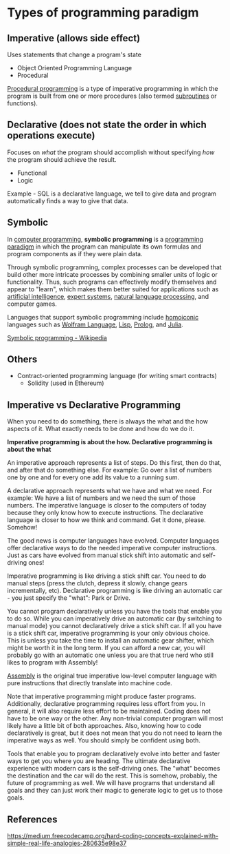 # Types of programming paradigm

## Imperative (allows side effect)

Uses statements that change a program's state

- Object Oriented Programming Language
- Procedural

[Procedural programming](https://en.wikipedia.org/wiki/Procedural_programming) is a type of imperative programming in which the program is built from one or more procedures (also termed [subroutines](https://en.wikipedia.org/wiki/Subroutine) or functions).

## Declarative (does not state the order in which operations execute)

Focuses on *what* the program should accomplish without specifying *how* the program should achieve the result.

- Functional
- Logic

Example - SQL is a declarative language, we tell to give data and program automatically finds a way to give that data.

## Symbolic

In [computer programming](https://en.wikipedia.org/wiki/Computer_programming "Computer programming"), **symbolic programming** is a [programming paradigm](https://en.wikipedia.org/wiki/Programming_paradigm "Programming paradigm") in which the program can manipulate its own formulas and program components as if they were plain data.

Through symbolic programming, complex processes can be developed that build other more intricate processes by combining smaller units of logic or functionality. Thus, such programs can effectively modify themselves and appear to "learn", which makes them better suited for applications such as [artificial intelligence](https://en.wikipedia.org/wiki/Artificial_intelligence "Artificial intelligence"), [expert systems](https://en.wikipedia.org/wiki/Expert_systems "Expert systems"), [natural language processing](https://en.wikipedia.org/wiki/Natural_language_processing "Natural language processing"), and computer games.

Languages that support symbolic programming include [homoiconic](https://en.wikipedia.org/wiki/Homoiconic "Homoiconic") languages such as [Wolfram Language](https://en.wikipedia.org/wiki/Wolfram_Language "Wolfram Language"), [Lisp](https://en.wikipedia.org/wiki/LISP "LISP"), [Prolog](https://en.wikipedia.org/wiki/Prolog "Prolog"), and [Julia](https://en.wikipedia.org/wiki/Julia_(programming_language) "Julia (programming language)").

[Symbolic programming - Wikipedia](https://en.wikipedia.org/wiki/Symbolic_programming)

## Others

- Contract-oriented programming language (for writing smart contracts)
    - Solidity (used in Ethereum)

## Imperative vs Declarative Programming

When you need to do something, there is always the what and the how aspects of it. What exactly needs to be done and how do we do it.

**Imperative programming is about the how. Declarative programming is about the what**

An imperative approach represents a list of steps. Do this first, then do that, and after that do something else. For example: Go over a list of numbers one by one and for every one add its value to a running sum.

A declarative approach represents what we have and what we need. For example: We have a list of numbers and we need the sum of those numbers. The imperative language is closer to the computers of today because they only know how to execute instructions. The declarative language is closer to how we think and command. Get it done, please. Somehow!

The good news is computer languages have evolved. Computer languages offer declarative ways to do the needed imperative computer instructions. Just as cars have evolved from manual stick shift into automatic and self-driving ones!

Imperative programming is like driving a stick shift car. You need to do manual steps (press the clutch, depress it slowly, change gears incrementally, etc). Declarative programming is like driving an automatic car - you just specify the "what": Park or Drive.

You cannot program declaratively unless you have the tools that enable you to do so. While you can imperatively drive an automatic car (by switching to manual mode) you cannot declaratively drive a stick shift car. If all you have is a stick shift car, imperative programming is your only obvious choice. This is unless you take the time to install an automatic gear shifter, which might be worth it in the long term. If you can afford a new car, you will probably go with an automatic one unless you are that true nerd who still likes to program with Assembly!

[Assembly](https://en.wikipedia.org/wiki/Assembly_language) is the original true imperative low-level computer language with pure instructions that directly translate into machine code.

Note that imperative programming might produce faster programs. Additionally, declarative programming requires less effort from you. In general, it will also require less effort to be maintained. Coding does not have to be one way or the other. Any non-trivial computer program will most likely have a little bit of both approaches. Also, knowing how to code declaratively is great, but it does not mean that you do not need to learn the imperative ways as well. You should simply be confident using both.

Tools that enable you to program declaratively evolve into better and faster ways to get you where you are heading. The ultimate declarative experience with modern cars is the self-driving ones. The "what" becomes the destination and the car will do the rest. This is somehow, probably, the future of programming as well. We will have programs that understand all goals and they can just work their magic to generate logic to get us to those goals.

## References

https://medium.freecodecamp.org/hard-coding-concepts-explained-with-simple-real-life-analogies-280635e98e37
